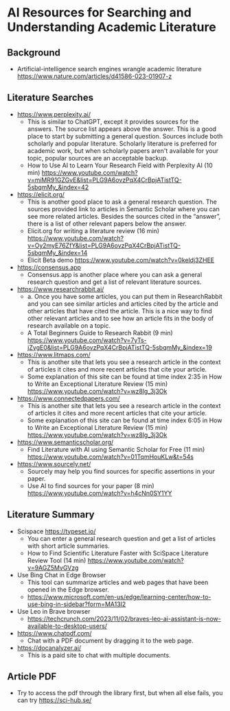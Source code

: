 # AI Resources for Searching and Understanding Academic Literature

## Background

* Artificial-intelligence search engines wrangle academic literature https://www.nature.com/articles/d41586-023-01907-z

## Literature Searches

* https://www.perplexity.ai/
  * This is similar to ChatGPT, except it provides sources for the answers. The source list appears above the answer. This is a good place to start by submitting a general question. Sources include both scholarly and popular literature. Scholarly literature is preferred for academic work, but when scholarly papers aren't available for your topic, popular sources are an acceptable backup.
  * How to Use AI to Learn Your Research Field with Perplexity AI (10 min) https://www.youtube.com/watch?v=miMR91GZGvE&list=PLG9A6ovzPqX4CrBpjATistTQ-5sbqmMy_&index=42
* https://elicit.org/
  * This is another good place to ask a general research question. The sources provided link to articles in Semantic Scholar where you can see more related articles. Besides the sources cited in the “answer”, there is a list of other relevant papers below the answer.
  * Elicit.org for writing a literature review (16 min) https://www.youtube.com/watch?v=Oy2myE76ZfY&list=PLG9A6ovzPqX4CrBpjATistTQ-5sbqmMy_&index=14
  * Elicit Beta demo https://www.youtube.com/watch?v=0keldj3ZHEE
* https://consensus.app
  * Consensus.app is another place where you can ask a general research question and get a list of relevant literature sources.
* https://www.researchrabbit.ai/
  * a.	Once you have some articles, you can put them in ResearchRabbit and you can see similar articles and articles cited by the article and other articles that have cited the article. This is a nice way to find other relevant articles and to see how an article fits in the body of research available on a topic.
  * A Total Beginners Guide to Research Rabbit (9 min) https://www.youtube.com/watch?v=7yTs-jZygE0&list=PLG9A6ovzPqX4CrBpjATistTQ-5sbqmMy_&index=19
* https://www.litmaps.com/
  * This is another site that lets you see a research article in the context of articles it cites and more recent articles that cite your article.
  * Some explanation of this site can be found at time index 2:35 in How to Write an Exceptional Literature Review (15 min) https://www.youtube.com/watch?v=wz8lg_3j3Ok
* https://www.connectedpapers.com/
  * This is another site that lets you see a research article in the context of articles it cites and more recent articles that cite your article.
  * Some explanation of this site can be found at time index 6:05 in How to Write an Exceptional Literature Review (15 min) https://www.youtube.com/watch?v=wz8lg_3j3Ok
* https://www.semanticscholar.org/
  * Find Literature with AI using Semantic Scholar for Free (11 min) https://www.youtube.com/watch?v=01TqmHouKLw&t=54s
* https://www.sourcely.net/
  * Sourcely may help you find sources for specific assertions in your paper.
  * Use AI to find sources for your paper (8 min) https://www.youtube.com/watch?v=h4cNn0SY1YY

## Literature Summary

* Scispace https://typeset.io/
  * You can enter a general research question and get a list of articles with short article summaries.
  * How to Find Scientific Literature Faster with SciSpace Literature Review Tool (14 min) https://www.youtube.com/watch?v=9AGZ5MvGVzg
* Use Bing Chat in Edge Browser
  * This tool can summarize articles and web pages that have been opened in the Edge browser.
  * https://www.microsoft.com/en-us/edge/learning-center/how-to-use-bing-in-sidebar?form=MA13I2
* Use Leo in Brave browser
  * https://techcrunch.com/2023/11/02/braves-leo-ai-assistant-is-now-available-to-desktop-users/
* https://www.chatpdf.com/
  * Chat with a PDF document by dragging it to the web page.
* https://docanalyzer.ai/
  * This is a paid site to chat with multiple documents.
 
## Article PDF

* Try to access the pdf through the library first, but when all else fails, you can try https://sci-hub.se/
